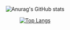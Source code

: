 <div align="center">
  
  ![Anurag's GitHub stats](https://github-readme-stats.vercel.app/api?username=faveroo&show_icons=true&theme=dark)

  [![Top Langs](https://github-readme-stats.vercel.app/api/top-langs/?username=faveroo&hide=html,css&layout=compact&theme=dark)](https://github.com/anuraghazra/github-readme-stats)
</div>

